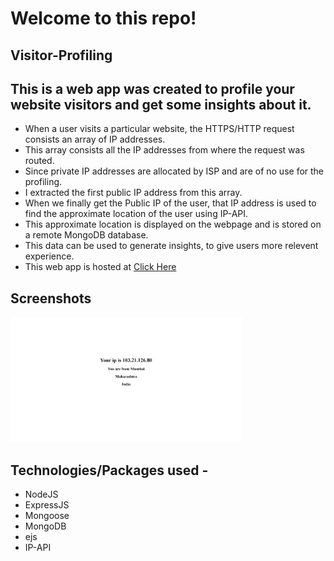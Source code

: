 
# Welcome to this repo!

## Visitor-Profiling


## This is a web app was created to profile your website visitors and get some insights about it.
- When a user visits a particular website, the HTTPS/HTTP request consists an array of IP addresses.
- This array consists all the IP addresses from where the request was routed.
- Since private IP addresses are allocated by ISP and are of no use for the profiling.
- I extracted the first public IP address from this array.
- When we finally get the Public IP of the user, that IP address is used to find the approximate location of the user using IP-API.
- This approximate location is displayed on the webpage and is stored on a remote MongoDB database.
- This data can be used to generate insights, to give users more relevent experience.
- This web app is hosted at <a href="https://ip.cyclic.app/"> Click Here </a>



## Screenshots
<img src="https://github.com/omkarae/visitor-profile/blob/main/1.png" alt="UI" height=200px></img>




## Technologies/Packages used - 
- NodeJS
- ExpressJS
- Mongoose
- MongoDB
- ejs
- IP-API
